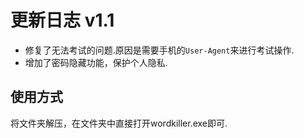 # 更新日志 v1.1

- 修复了无法考试的问题.原因是需要手机的`User-Agent`来进行考试操作.
- 增加了密码隐藏功能，保护个人隐私.

## 使用方式

将文件夹解压，在文件夹中直接打开wordkiller.exe即可.